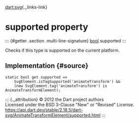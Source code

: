 [dart:svg](../../dart-svg/dart-svg-library){._links-link}

supported property
==================

::: {#getter .section .multi-line-signature}
[bool](../../dart-core/bool-class) supported
:::

Checks if this type is supported on the current platform.

Implementation {#source}
--------------

``` {.language-dart data-language="dart"}
static bool get supported =>
    SvgElement.isTagSupported('animateTransform') &&
    (new SvgElement.tag('animateTransform') is AnimateTransformElement);
```

::: {._attribution}
© 2012 the Dart project authors\
Licensed under the BSD 3-Clause \"New\" or \"Revised\" License.\
<https://api.dart.dev/stable/2.18.5/dart-svg/AnimateTransformElement/supported.html>
:::
